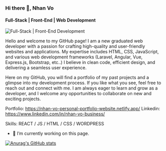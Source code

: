 ### Hi there 👋, Nhan Vo
#### Full-Stack | Front-End | Web Development 
![Full-Stack | Front-End Development](https://i.etsystatic.com/25584400/r/il/f470e9/3649558856/il_fullxfull.3649558856_tt2m.jpg)

Hello and welcome to my GitHub page! I am a new graduated web developer with a passion for crafting high-quality and user-friendly websites and applications. My expertise includes HTML, CSS, JavaScript, and various web development frameworks (Laravel, Angular, Vue, Express.js, Bootstrap, etc..)  I believe in clean code, efficient design, and delivering a seamless user experience.

Here on my GitHub, you will find a portfolio of my past projects and a glimpse into my development process. If you like what you see, feel free to reach out and connect with me. I am always eager to learn and grow as a developer, and I welcome any opportunities to collaborate on new and exciting projects.

Portfolio: https://nhan-vo-personal-portfolio-website.netlify.app/ 
Linkedin: https://www.linkedin.com/in/nhan-vo-business/



Skills: REACT / JS / HTML / CSS / WORDPRESS

- 🔭 I’m currently working on this page. 

[![Anurag's GitHub stats](https://github-readme-stats.vercel.app/api?username=nhoxben335)](https://github.com/anuraghazra/github-readme-stats)
